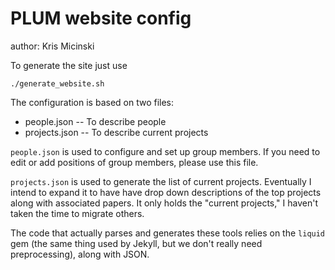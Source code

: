 # PLUM website config
author: Kris Micinski

To generate the site just use

    ./generate_website.sh

The configuration is based on two files:

 - people.json -- To describe people
 - projects.json -- To describe current projects

`people.json` is used to configure and set up group members.  If you
need to edit or add positions of group members, please use this file.

`projects.json` is used to generate the list of current projects.
Eventually I intend to expand it to have have drop down descriptions
of the top projects along with associated papers.  It only holds the
"current projects," I haven't taken the time to migrate others.

The code that actually parses and generates these tools relies on the
`liquid` gem (the same thing used by Jekyll, but we don't really need
preprocessing), along with JSON.

